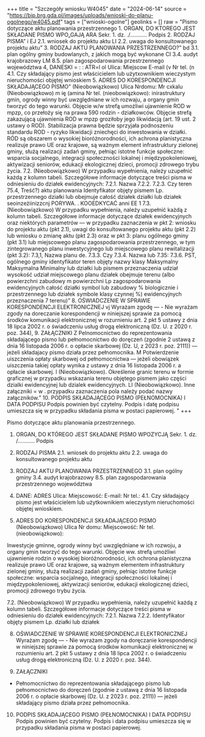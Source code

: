 +++
title = "Szczegóły wniosku W4045"
date = "2024-06-14"
source = "https://bip.brg.gda.pl/images/uploads/wnioski-do-planu-ogolnego/w4045.pdf"
tags = ["wnioski-ogolne"]
geolinks = []
raw = "Pismo dotyczące aktu planowania przestrzennego 1. ORGAN, DO KTOREGO JEST SKŁADANE PISMO  WPO„GAJĄ ARA Sekr. 1. dz. ./........... Podpis  2. RODZAJ PISMA” i EJ 2.1. wniosek do projektu aktu LI 2.2. uwaga do konsultowanego projektu aktu” 3. RODZAJ AKTU PLANOWANIA PRZESTRZENNEGO?” bd 3.1. plan ogólny gminy budowlanych, z jakich mogą być wykonane CI 3.4. audyt krajobrazowy LM 8.5. plan zagospodarowania przestrzennego województwa 4, DANESKI = : : ATR=l ol Ulica: Miejscow E-mail (v Nr tel. (n 4.1. Czy składający pismo jest właścicielem lub użytxownikiem wieczystym nieruchomości objętej wnioskiem 5. ADRES DO KORESPONDENCJI SKŁADAJĄCEGO PISMO” (Nieobowiązkowo) Ulica Nrdomu: Mr cxkalu (Nieobowiązkowo)  m ię (amina Nr tel. (nieobowiązkowo): inirastruktury gmin, ogrody winny być uwzględniane w ich rozwaju, a organy gmin tworzyć do tego warunki. Objęcie w/w strefą umożliwi ujawnienie ROD w mpzp, co przełoży się na prawa 590 rodzin - działkowców. Objęcie strefą zakazującą ujawnienia ROD w mpzp groziłoby jego likwidacją (art. 19 ust. 2 ustawy o ROD). Stabilizacja prawna będzie sprzyjała podnoszeniu standardu ROD - ryzyko likwidacji zniechęci do inwestowania w działki. RÓD są obszarem o wysokiej bioróżnorodności, ich achrona planistyczna realizuje prawo UE oraz krajowe, są ważnym element infrastruktury zielonej gminy, służą realizacji zadań gminy, pełniąc istotne funkcje społeczne: wsparcia socjalnego, integracji społeczności lokalnej i międzypokoleniowej, aktywizacji seniorów, edukacji ekologicznej dzieci, promocji zdrowego trybu życia. 7.2. (Nieobowiązkowo) W przypadku wypełnienia, należy uzupełnić każdą z kolumn tabeli. Szczegółowe informacje dotyczące treści pisma w odniesieniu do działek ewidencyjnych: 7.2.1. Nazwa 7.2.2. 7.2.3. Czy teren 75.4, Treść?) aktu planowania Identyfikator objęty pismem Lp.  przestrzennego działki lub obejmuje całość działek działki lub działek seoinzeżiinizzcnj PORYWA. . KOOEDKYCAĆ anni EE 1 7.3. (Nieobowiązkowo) W przypadku wypełnienia, należy uzupełnić każdą z kolumn tabeli. Szczegółowe informacje dotyczące działek ewidencyjnych oraz niektórych parametrów — w przypadku zaznaczenia w pkt 2: wniosku do projektu aktu (pkt 2.1), uwagi do konsultowanego projektu aktu (pkt 2.2) lub wniosku o zmianę aktu (pkt 2.3) oraz w pkt 3: planu ogólnego gminy (pkt 3.1) lub miejscowego planu zagospodarowania przestrzennego, w tym zintegrowanego planu inwestycyjnego lub miejscowego planu rewitalizacji (pkt 3.2): 7.3,1, Nazwa planu de. 7.3.3. Czy 7.3.4. Nazwa lub 7.35: 7.3.6. PST, ogólnego gminy identyfikator teren objęty nazwy klasy Maksymalny Maksymalna Minimalny lub działki lub pismem przeznaczenia udział wysokość udział miejscowego planu działek obejmuje terenu (albo powierzchni zabudowy m powierzchni Lp zagospodarowania  ewidencyjnych całość działki symbol lub zabudowy % biologicznie i przestrzennego lub działek symbole klasy czynnej %) ewidencyjnych  przeznaczenia 7 terenu)” 8. OŚWIADCZENIE W SPRAWIE KORESPONDENCJI ELEKTRONICZNEJ vj Wyrażam zgodę — - Nie wyrażam zgody na doreczanie korespondencji w niniejszej sprawie za pomocą środków komunikacji elektronicznej w rozurnieniu art. 2 pkt 5 ustawy z dnia 18 lipca 2002 r. o świadczeniu usług drogą elektroniczną (Dz. U. z 2020 r. poz. 344), 9. ZAŁĄCZNIKI Z  Pelnomocnictwo do reprezentowania składającego pismo lub pełnomocnictwo do doręczeń (zgodnie 2 ustawą z dnia 16 listopada 2006 r. o opłacie skarbowej (Dz. U, z 2023 r. poz. 2111)) — jeżeli składajacy pismo działa przez pełnomocnika. M Potwierdzenie uiszczenia opłaty skarbowej od pełnomocnictwa — jeżeli obowiązek uiszczenia takiej opłaty wynika z ustawy z dnia 16 listopada 2006 r. a opłacie skarbowej. l  (Nieobowiązkowo). Określenie granic terenu w formie graficznej w przypadku wskazania terenu objętego pismem jako części dzialki ewidencyjnej lub dzialek ewidencyjnych. LI  (Nieobowiązkowo). Inne załączniki = w . przypadku zaznaczenia pola należy podać nazwy załączników.” 10. PODPIS SKŁADAJĄCEGO PISMO (PEŁNOMOCNIKA) I DATA PODPISU Podpis powinien być czytelny. Podpis i datę podpisu umieszcza się w przypadku składania pisma w postaci papierowej. "
+++

Pismo dotyczące aktu planowania przestrzennego.

1. ORGAN, DO KTÓREGO JEST SKŁADANE PISMO WPOZYCJĄ
Sekr. 1. dz. /........... Podpis 
2. RODZAJ PISMA
2.1. wniosek do projektu aktu 
2.2. uwaga do konsultowanego projektu aktu
3. RODZAJ AKTU PLANOWANIA PRZESTRZENNEGO
3.1. plan ogólny gminy
3.4. audyt krajobrazowy
8.5. plan zagospodarowania przestrzennego województwa
4. DANE:
ADRES
Ulica:
Miejscowość:
E-mail:
Nr tel.: 
4.1. Czy składający pismo jest właścicielem lub użytkownikiem wieczystym nieruchomości objętej wnioskiem.

5. ADRES DO KORESPONDENCJI SKŁADAJĄCEGO PISMO (Nieobowiązkowo)
Ulica Nr domu: 
Miejscowość: 
Nr tel. (nieobowiązkowo): 

Inwestycje gminne, ogrody winny być uwzględniane w ich rozwoju, a organy gmin tworzyć do tego warunki.
Objęcie ww. strefą umożliwi ujawnienie rodzin o wysokiej bioróżnorodności, ich ochrona planistyczna realizuje prawo UE oraz krajowe, są ważnym elementem infrastruktury zielonej gminy, służą realizacji zadań gminy, pełniąc istotne funkcje społeczne: wsparcia socjalnego, integracji społeczności lokalnej i międzypokoleniowej, aktywizacji seniorów, edukacji ekologicznej dzieci, promocji zdrowego trybu życia.

7.2. (Nieobowiązkowo) W przypadku wypełnienia, należy uzupełnić każdą z kolumn tabeli. Szczegółowe informacje dotyczące treści pisma w odniesieniu do działek ewidencyjnych:
7.2.1. Nazwa 7.2.2. Identyfikator objęty pismem
Lp.  działki lub działek

8. OŚWIADCZENIE W SPRAWIE KORESPONDENCJI ELEKTRONICZNEJ
  Wyrażam zgodę — - Nie wyrażam zgody
na doręczanie korespondencji w niniejszej sprawie za pomocą środków komunikacji elektronicznej w rozumieniu art. 2 pkt 5 ustawy z dnia 18 lipca 2002 r. o świadczeniu usług drogą elektroniczną (Dz. U. z 2020 r. poz. 344).

9. ZAŁĄCZNIKI
- Pełnomocnictwo do reprezentowania składającego pismo lub pełnomocnictwo do doręczeń (zgodnie z ustawą z dnia 16 listopada 2006 r. o opłacie skarbowej (Dz. U. z 2023 r. poz. 2111)) — jeżeli składający pismo działa przez pełnomocnika.

10. PODPIS SKŁADAJĄCEGO PISMO (PEŁNOMOCNIKA) I DATA PODPISU
Podpis powinien być czytelny. Podpis i data podpisu umieszcza się w przypadku składania pisma w postaci papierowej.


